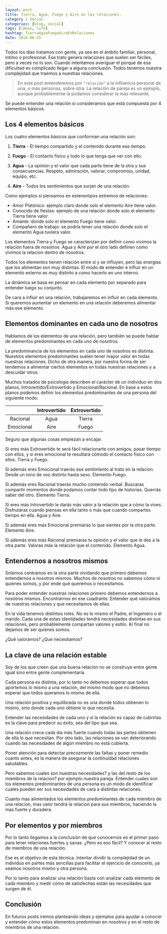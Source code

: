 ```yaml
---
layout: post
title: Tierra, Agua, Fuego y Aire en las relaciones.
category : Social
categories: [blog, social]
tags: [ideas, life]
hashtag: TierraAguaFuegoAireEnRelaciones
date: 2019-08-25
---
```


Todos los días tratamos con gente, ya sea en el ámbito familiar, personal, intimo o profesional. Ese trato genera relaciones que suelen ser fáciles, pero a veces no lo son. Cuando intentamos averiguar el porqué de esa dificultad es complicado llegar a alguna conclusión. Todos tenemos nuestra complejidad que traemos a nuestras relaciones.  

> En este post entenderemos por `"relación"` a la influencia personal de una, o más personas, sobre otra. La relación de pareja es un ejemplo, aunque probablemente la podamos considerar la más relevante.

Se puede entender una relación si consideramos que está compuesta por 4 elementos básicos.

## Los 4 elementos básicos

Los cuatro elementos básicos que conforman una relación son:

1. **Tierra** -
El tiempo compartido y el contenido durante ese tiempo.

1. **Fuego** -
El contacto físico y todo lo que tenga que ver con ello.

1. **Agua** -
La opinión y el valor que cada parte tiene de la otra y sus consecuencias. Respeto, admiración, valorar, compromiso, unidad, equipo, etc.

1. **Aire** -
Todos los sentimientos que surjan de una relación.

Como ejemplos si pensamos en estereotipos extremos de relaciones:

* Amor Platónico: ejemplo claro donde solo el elemento Aire tiene valor.
* Conocido de fiestas: ejemplo de una relación donde solo el elemento Tierra tiene valor.
* Amante: donde solo el elemento Fuego tiene valor.
* Compañero de trabajo: se podría tener una relación donde solo el elemento Agua tuviera valor.

Los elementos Tierra y Fuego se caracterizan por definir como vivimos la relación fuera de nosotros. Agua y Aire por el otro lado definen como vivimos la relacion dentro de nosotros.

Todos los elementos tienen relación entre sí y se influyen, pero las energías que los alimentan son muy distintas. El modo de entender e influir en un elemento externo es muy distinto a como hacerlo en uno interno.

La dinámica se basa en pensar en cada elemento por separado para entender luego su conjunto.

De cara a influir en una relación, trabajaremos en influir en cada elemento. Si queremos aumentar un elemento en una relación deberemos alimentar más ese elemento.

## Elementos dominantes en cada uno de nosotros

Hablamos de los elementos de una relación, pero también se puede hablar de elementos predominantes en cada uno de nosotros.

La predominancia de los elementos en cada uno de nosotros es distinta. Nuestros elementos predominantes  suelen tener mayor valor en todas nuestras relaciones.
Dicho de otra manera, por nuestra forma de ser tendemos a alimentar ciertos elementos en todas nuestras relaciones y a descuidar otros.

Muchos tratados de psicología describen el carácter de un individuo en dos planos, Introvertido/Extrovertido y Emocional/Racional.
En base a estos planos podemos definir los elementos predominantes de una persona del siguiente modo:

|              | Introvertido | Extrovertido |
| :----------: | :----------: | :----------: |
| Racional     |   Agua       | Tierra       |
| Emocional    |   Aire       | Fuego        |

Seguro que algunas cosas empiezan a encajar.

Si eres más Extrovertido te será fácil relacionarte con amigos, pasar tiempo con ellos, y si eres emocional te resultará cómodo el contacto físico con ellos. Tierra y Fuego.

Si además eres Emocional traerás ese sentimiento al trato en la relacion. Desde un tono de voz distinto hasta sexo. Elemento Fuego.

Si además eres Racional traerás mucho contenido verbal. Buscaras compartir momentos donde podamos contar todo tipo de historias. Querrás saber del otro. Elemento Tierra.

Si eres más Introvertido le darás más valor a la relación que a cómo la vives. Disfrutaras cuando piensas en ella tanto o más que cuando compartes tiempo en ella. Agua y Aire.

Si además eres más Emocional premiaras lo que sientes por la otra parte. Elemento Aire.

Si además eres más Racional premiaras tu opinión y el valor que le des a la otra parte. Valoras más la relación que el contenido. Elemento Agua.

## Entendernos a nosotros mismos

Solemos centramos en la otra parte olvidando que primero debemos entendernos a nosotros mismos. Muchos de nosotros no sabemos cómo ni quienes somos, y por ende qué queremos o necesitamos.

Para poder entender nuestras relaciones primero debemos entendernos a nosotros mismos. Encontrarnos en ese cuadrante. Entender qué valoramos de nuestras relaciones y que necesitamos de ellas.

En la vida tenemos distintos roles. No es lo mismo el Padre, el Ingeniero o el marido. Cada una de estas identidades tendrá necesidades distintas en sus relaciones, pero probablemente compartan valores y estilo. Al final no dejamos de ser quienes somos.

¿Qué valoramos? ¿Que necesitamos?

## La clave de una relación estable

Soy de los que creen que una buena relación no se construye entre gente igual sino entre gente complementaria.

Cada persona es distinta, por lo tanto no debemos esperar que todos aportemos lo mismo a una relación, del mismo modo que no debemos esperar que todos queramos lo mismo de ella.

Una relación positiva y equilibrada no es una donde todos obtienen lo mismo, sino donde cada uno obtiene lo que necesita.

Entender las necesidades de cada uno y si la relación es capaz de cubrirlas es la clave para predecir su éxito, sea del tipo que sea.

Una relación crece cada día más fuerte cuando todas las partes obtienen de ella lo que necesitan. Por otro lado, las relaciones se van deteriorando cuando las necesidades de algún miembro no está cubierta.

Poner atención para detectar precozmente las faltas y poner remedio cuanto antes, es la manera de asegurar la continuidad relaciones saludables.

Pero sabemos cuales son nuestras necesidades? y las del resto de los miembros de la relacion? por ejemplo nuestra pareja.
Entender cuales son los elementos predominantes de una persona es un modo de identificar cuales pueden ser sus necesidades de cara a distintas relaciones.

Cuanto mas alimentados los elementos predominantes de cada miembro de una relacion, mas valor tendrá la relacion para sus miembros, haciendo la mas fuerte y duradera.

## Por elementos y por miembros

Por lo tanto llegamos a la conclusión de que conocernos es el primer paso para tener relaciones fuertes y sanas. ¿Pero es eso fácil? Y conocer al resto de miembros de una relación.

Ese es el objetivo de esta técnica. Intentar dividir la complejidad de un individuo en partes más sencillas para facilitar el ejercicio de conocerlo, ya seamos nosotros mismo y otra persona.

Por lo tanto para analizar una relación basta con analizar cada elemento de cada miembro y medír cómo de satisfechas están las necesidades que surgen de él.

## Conclusión

En futuros posts iremos planteando ideas y ejemplos para ayudar a conocer y entender cómo estos elementos predominan en nosotros y en el resto de miembros de una relacion.
